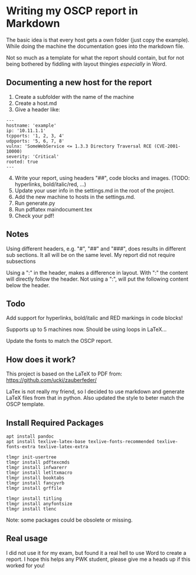 # Writing my OSCP report in Markdown

The basic idea is that every host gets a own folder (just copy the example).
While doing the machine the documentation goes into the markdown file.

Not so much as a template for what the report should contain, but for not
being bothered by fiddling with layout thingies _especially_ in Word.

## Documenting a new host for the report

1. Create a subfolder with the name of the machine
2. Create a host.md
3. Give a header like:
```
---
hostname: 'example'
ip: '10.11.1.1'
tcpports: '1, 2, 3, 4'
udpports: '5, 6, 7, 8'
vulnx: 'SomeWebService <= 1.3.3 Directory Traversal RCE (CVE-2001-10000)
severity: 'Critical'
rooted: true
---
```
4. Write your report, using headers "##", code blocks and images. 
(TODO: hyperlinks, bold/italic/red, ...)
5. Update your user info in the settings.md in the root of the project.
6. Add the new machine to hosts in the settings.md.
7. Run generate.py
8. Run pdflatex maindocument.tex
9. Check your pdf!

## Notes
Using different headers, e.g. "#", "##" and "###", does results in 
different sub sections. It all will be on the same level. My report
did not require subsections

Using a ":" in the header, makes a difference in layout. With ":" the
content will directly follow the header. Not using a ":", will put the
following content below the header.

## Todo
Add support for hyperlinks, bold/italic and RED markings in code blocks!

Supports up to 5 machines now. Should be using loops in LaTeX...

Update the fonts to match the OSCP report.

## How does it work?
This project is based on the LaTeX to PDF from: https://github.com/ucki/zauberfeder/

LaTex is not really my friend, so I decided to use markdown and generate LaTeX files
from that in python. Also updated the style to beter match the OSCP template.

## Install Required Packages
```
apt install pandoc
apt install texlive-latex-base texlive-fonts-recommended texlive-fonts-extra texlive-latex-extra

tlmgr init-usertree
tlmgr install pdftexcmds
tlmgr install infwarerr
tlmgr install letltxmacro
tlmgr install booktabs
tlmgr install fancyvrb
tlmgr install grffile

tlmgr install titling
tlmgr install anyfontsize
tlmgr install tlenc
```
Note: some packages could be obsolete or missing.

## Real usage
I did not use it for my exam, but found it a real hell to use Word to create a 
report. I hope this helps any PWK student, please give me a heads up if this
worked for you!
